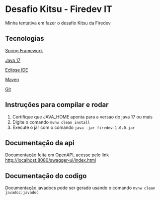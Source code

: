 # Desafio Kitsu - Firedev IT
Minha tentativa em fazer o desafio Kitsu da Firedev

## Tecnologias
[Spring Framework](https://spring.io)

[Java 17](https://jdk.java.net/17)

[Eclipse IDE](https://www.eclipse.org)

[Maven](https://maven.apache.org)

[Git](https://git-scm.com)

## Instruções para compilar e rodar
1. Certifique que JAVA_HOME aponta para a versao do java 17 ou mais
2. Digite o comando `mvnw clean install`
3. Execute o jar com o comando `java -jar firedev-1.0.0.jar`

## Documentação da api
Documentação feita em OpenAPI, acesse pelo link [http://localhost:8080/swagger-ui/index.html](http://localhost:8080/swagger-ui/index.html)

## Documentação do codigo
Documentação javadocs pode ser gerado usando o comando `mvnw clean javadoc:javadoc`
